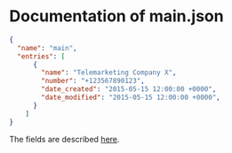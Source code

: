 # Documentation of main.json
```json
{ 
  "name": "main",
  "entries": [ 
      { 
        "name": "Telemarketing Company X",
        "number": "+123567890123",
        "date_created": "2015-05-15 12:00:00 +0000",
        "date_modified": "2015-05-15 12:00:00 +0000",
      }
    ]
}
```
The fields are described [here](/etc/callblocker/blacklists/blacklist/README.md).

